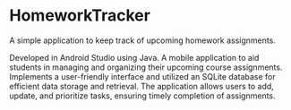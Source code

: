 # HomeworkTracker
A simple application to keep track of upcoming homework assignments.

Developed in Android Studio using Java. A mobile application to aid students in managing and organizing their upcoming course assignments. 
Implements a user-friendly interface and utilized an SQLite database for efficient data storage and retrieval. 
The application allows users to add, update, and prioritize tasks, ensuring timely completion of assignments.
